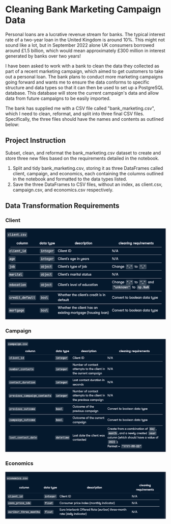 # Cleaning Bank Marketing Campaign Data
Personal loans are a lucrative revenue stream for banks. The typical interest rate of a two-year loan in the United Kingdom is around 10%. This might not sound like a lot, but in September 2022 alone UK consumers borrowed around £1.5 billion, which would mean approximately £300 million in interest generated by banks over two years!

I have been asked to work with a bank to clean the data they collected as part of a recent marketing campaign, which aimed to get customers to take out a personal loan. The bank plans to conduct more marketing campaigns going forward and wants me to ensure the data conforms to specific structure and data types so that it can then be used to set up a PostgreSQL database. This database will store the current campaign's data and allow data from future campaigns to be easily imported.

The bank has supplied me with a CSV file called "bank_marketing.csv", which I need to clean, reformat, and split into three final CSV files. Specifically, the three files should have the names and contents as outlined below:



## Project Instruction
Subset, clean, and reformat the bank_marketing.csv dataset to create and store three new files based on the requirements detailed in the notebook.

1. Split and tidy bank_marketing.csv, storing it as three DataFrames called client, campaign, and economics, each containing the columns outlined in the notebook and formatted to the data types listed.
2. Save the three DataFrames to CSV files, without an index, as client.csv, campaign.csv, and economics.csv respectively.



## Data Transformation Requirements

### Client
![alt](requirements_format/client.png)

### Campaign
![alt](requirements_format/campaign.png)

### Economics
![alt](requirements_format/economics.png)